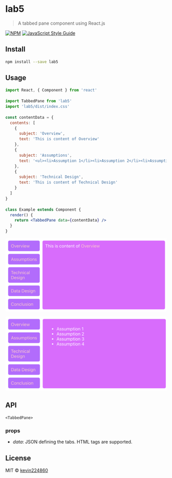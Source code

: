 # lab5

> A tabbed pane component using React.js

[![NPM](https://img.shields.io/npm/v/lab5.svg)](https://www.npmjs.com/package/lab5) [![JavaScript Style Guide](https://img.shields.io/badge/code_style-standard-brightgreen.svg)](https://standardjs.com)

## Install

```bash
npm install --save lab5
```

## Usage

```jsx
import React, { Component } from 'react'

import TabbedPane from 'lab5'
import 'lab5/dist/index.css'

const contentData = {
  contents: [
    {
      subject: 'Overview',
      text: 'This is content of Overview'
    },
    {
      subject: 'Assumptions',
      text: '<ul><li>Assumption 1</li><li>Assumption 2</li><li>Assumption 3</li><li>Assumption 4</li></ul>'
    },
    {
      subject: 'Technical Design',
      text: 'This is content of Technical Design'
    }
  ]
}

class Example extends Component {
  render() {
    return <TabbedPane data={contentData} />
  }
}
```

![Example Image 1](example/images/example1.png)

![Example Image 2](example/images/example2.png)

## API

`<TabbedPane>`

### props

* *data*: JSON defining the tabs.  HTML tags are supported.

## License

MIT © [kevin224860](https://github.com/kevin224860)
